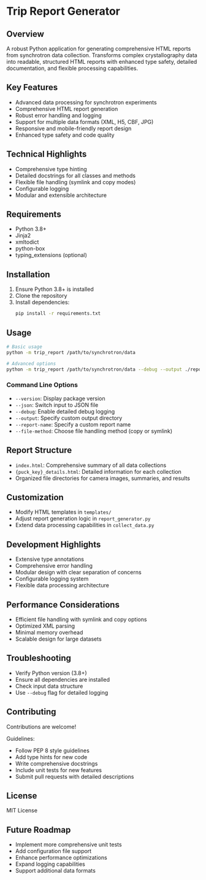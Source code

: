 # Trip Report Generator

## Overview
A robust Python application for generating comprehensive HTML reports from synchrotron data collection. Transforms complex crystallography data into readable, structured HTML reports with enhanced type safety, detailed documentation, and flexible processing capabilities.

## Key Features
- Advanced data processing for synchrotron experiments
- Comprehensive HTML report generation
- Robust error handling and logging
- Support for multiple data formats (XML, H5, CBF, JPG)
- Responsive and mobile-friendly report design
- Enhanced type safety and code quality

## Technical Highlights
- Comprehensive type hinting
- Detailed docstrings for all classes and methods
- Flexible file handling (symlink and copy modes)
- Configurable logging
- Modular and extensible architecture

## Requirements
- Python 3.8+
- Jinja2
- xmltodict
- python-box
- typing_extensions (optional)

## Installation
1. Ensure Python 3.8+ is installed
2. Clone the repository
3. Install dependencies:
   ```bash
   pip install -r requirements.txt
   ```

## Usage
```bash
# Basic usage
python -m trip_report /path/to/synchrotron/data

# Advanced options
python -m trip_report /path/to/synchrotron/data --debug --output ./reports --report-name my_trip
```

### Command Line Options
- `--version`: Display package version
- `--json`: Switch input to JSON file
- `--debug`: Enable detailed debug logging
- `--output`: Specify custom output directory
- `--report-name`: Specify a custom report name
- `--file-method`: Choose file handling method (copy or symlink)

## Report Structure
- `index.html`: Comprehensive summary of all data collections
- `{puck_key}_details.html`: Detailed information for each collection
- Organized file directories for camera images, summaries, and results

## Customization
- Modify HTML templates in `templates/`
- Adjust report generation logic in `report_generator.py`
- Extend data processing capabilities in `collect_data.py`

## Development Highlights
- Extensive type annotations
- Comprehensive error handling
- Modular design with clear separation of concerns
- Configurable logging system
- Flexible data processing architecture

## Performance Considerations
- Efficient file handling with symlink and copy options
- Optimized XML parsing
- Minimal memory overhead
- Scalable design for large datasets

## Troubleshooting
- Verify Python version (3.8+)
- Ensure all dependencies are installed
- Check input data structure
- Use `--debug` flag for detailed logging

## Contributing
Contributions are welcome! 

Guidelines:
- Follow PEP 8 style guidelines
- Add type hints for new code
- Write comprehensive docstrings
- Include unit tests for new features
- Submit pull requests with detailed descriptions

## License
MIT License

## Future Roadmap
- Implement more comprehensive unit tests
- Add configuration file support
- Enhance performance optimizations
- Expand logging capabilities
- Support additional data formats
